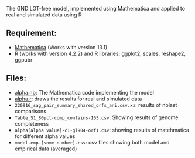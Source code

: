 The GND LGT-free model, implemented using Mathematica and applied to real and simulated data using R

## Requirement:

* [Mathematica](https://www.wolfram.com/mathematica/) (Works with version 13.1)
* R (works with version 4.2.2) and R libraries: ggplot2, scales, reshape2, ggpubr

## Files:

* [alpha.nb](alpha.nb): The Mathematica code implementing the model 
* [alpha.r](alpha.r): draws the results for real and simulated data
* `220916_sag_pair_summary_shared_orfs_ani.csv.xz`: results of nblast comparisons
* `Table_S1_80pct-comp_contains-16S.csv`: Showing results of genome completeness
* `alpha[alpha value]-c1-gl904-orf1.csv`: showing results of matehmatica for different alpha values
* `model-emp-[some number].csv`: csv files showing both model and empirical data (averaged)
